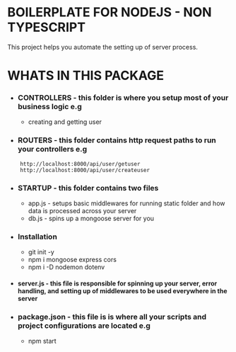 # BOILERPLATE FOR NODEJS - NON TYPESCRIPT

This project helps you automate the setting up of server process.

# WHATS IN THIS PACKAGE

- ### CONTROLLERS - this folder is where you setup most of your business logic e.g
  - creating and getting user
- ### ROUTERS - this folder contains http request paths to run your controllers e.g

```
    http://localhost:8000/api/user/getuser
    http://localhost:8000/api/user/createuser
```

- ### STARTUP - this folder contains two files

  - app.js - setups basic middlewares for running static folder and how data is processed across your server
  - db.js - spins up a mongoose server for you

- ### Installation

  - git init -y
  - npm i mongoose express cors
  - npm i -D nodemon dotenv

- #### server.js - this file is responsible for spinning up your server, error handling, and setting up of middlewares to be used everywhere in the server

- ### package.json - this file is is where all your scripts and project configurations are located e.g
  - npm start
